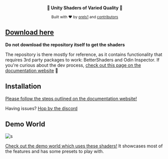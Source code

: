 <p align="center">
<strong>📜 Unity Shaders of Varied Quality 📜</strong>
</p>

<p align="center">
  <sub>Built with ❤︎ by
  <a href="https://twitter.com/orels1_">orels1</a> and
  <a href="https://github.com/orels1/orels1-Unity-Scripts/graphs/contributors">
    contributors
  </a>
  </sub>
</p>

## [Download here](https://github.com/orels1/orels-Unity-Shaders/releases)

**Do not download the repository itself to get the shaders**

The repository is there mostly for reference, as it contains functionality that requires 3rd party packages to work: BetterShaders and Odin Inspector. If you're curious about the dev process, [check out this page on the documentation website](https://shaders.orels.sh/development/github-repo) 👀

## Installation

[Please follow the steps outlined on the documentation website!](https://shaders.orels.sh)

Having issues? [Hop by the discord](https://discord.gg/orels1)

## Demo World

![s](https://3797134336-files.gitbook.io/~/files/v0/b/gitbook-x-prod.appspot.com/o/spaces%2FZObkp5MOJr2YSLcv8ODH%2Fuploads%2FjbtEKsZCcT55x7z8UGnt%2Fimage.png?alt=media&token=c4e04e8b-39ea-4ed7-aced-8a8ecb2540d9)

[Check out the demo world which uses these shaders!](https://vrchat.com/home/launch?worldId=wrld_cea7e89a-1e10-48cc-aace-6feef5978a95&instanceId=0) It showcases most of the features and has some presets to play with.
